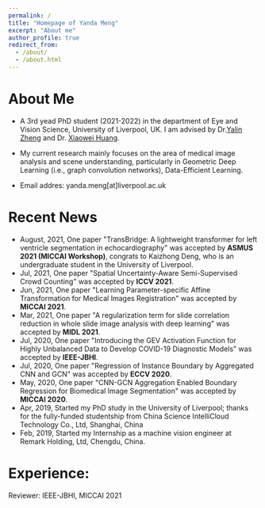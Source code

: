 ```yaml
---
permalink: /
title: "Homepage of Yanda Meng"
excerpt: "About me"
author_profile: true
redirect_from: 
  - /about/
  - /about.html
---
```


About Me
====

+ A 3rd yead PhD student (2021-2022) in the department of Eye and Vision Science, University of Liverpool, UK. I am advised by Dr.[Yalin Zheng](https://www.liverpool.ac.uk/life-course-and-medical-sciences/staff/yalin-zheng/) and Dr. [Xiaowei Huang](https://cgi.csc.liv.ac.uk/~xiaowei/).

+ My current research mainly focuses on the area of medical image analysis and scene understanding, particularly in Geometric Deep Learning (i.e., graph convolution networks), Data-Efficient Learning.

+ Email addres: yanda.meng[at]liverpool.ac.uk


Recent News
===
+ August, 2021, One paper "TransBridge: A lightweight transformer for left ventricle segmentation in echocardiography" was accepted by **ASMUS 2021 (MICCAI Workshop)**, congrats to Kaizhong Deng, who is an undergraduate student in the University of Liverpool.
+ Jul, 2021, One paper "Spatial Uncertainty-Aware Semi-Supervised Crowd Counting" was accepted by **ICCV 2021**.
+ Jun, 2021, One paper "Learning Parameter-specific Affine Transformation for Medical Images Registration" was accepted by **MICCAI 2021**.
+ Mar, 2021, One paper "A regularization term for slide correlation reduction in whole slide image analysis with deep learning" was accepted by **MIDL 2021**.
+ Jul, 2020, One paper "Introducing the GEV Activation Function for Highly Unbalanced Data to Develop COVID-19 Diagnostic Models" was accepted by **IEEE-JBHI**.
+ Jul, 2020, One paper "Regression of Instance Boundary by Aggregated CNN and GCN" was accepted by **ECCV 2020**.
+ May, 2020, One paper "CNN-GCN Aggregation Enabled Boundary Regression for Biomedical Image Segmentation" was accepted by **MICCAI 2020**.
+ Apr, 2019, Started my PhD study in the University of Liverpool; thanks for the fully-funded studentship from China Science IntelliCloud Technology Co., Ltd, Shanghai, China
+ Feb, 2019, Started my Internship as a machine vision engineer at Remark Holding, Ltd, Chengdu, China.


Experience:
===
Reviewer: IEEE-JBHI, MICCAI 2021

<script type="text/javascript" src="//rf.revolvermaps.com/0/0/8.js?i=5pmgjxdkxuo&amp;m=0&amp;c=ff0000&amp;cr1=ffffff&amp;f=arial&amp;l=33" async="async"></script>




